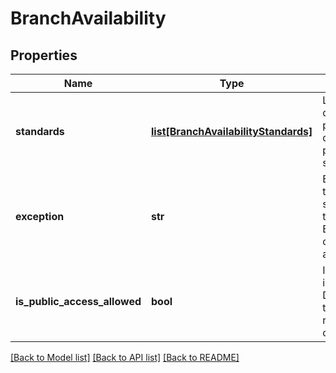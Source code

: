 # BranchAvailability

## Properties
Name | Type | Description | Notes
------------ | ------------- | ------------- | -------------
**standards** | [**list[BranchAvailabilityStandards]**](BranchAvailabilityStandards.md) | Lista disponibilidade padrão da depêndencia por dias da semana | 
**exception** | **str** | Em campo texto devem ser registradas todas as Exceções para o não atendimento | [optional] 
**is_public_access_allowed** | **bool** | Indica se a instalação da Dependência tem acesso restrito a clientes | [optional] 

[[Back to Model list]](../README.md#documentation-for-models) [[Back to API list]](../README.md#documentation-for-api-endpoints) [[Back to README]](../README.md)

